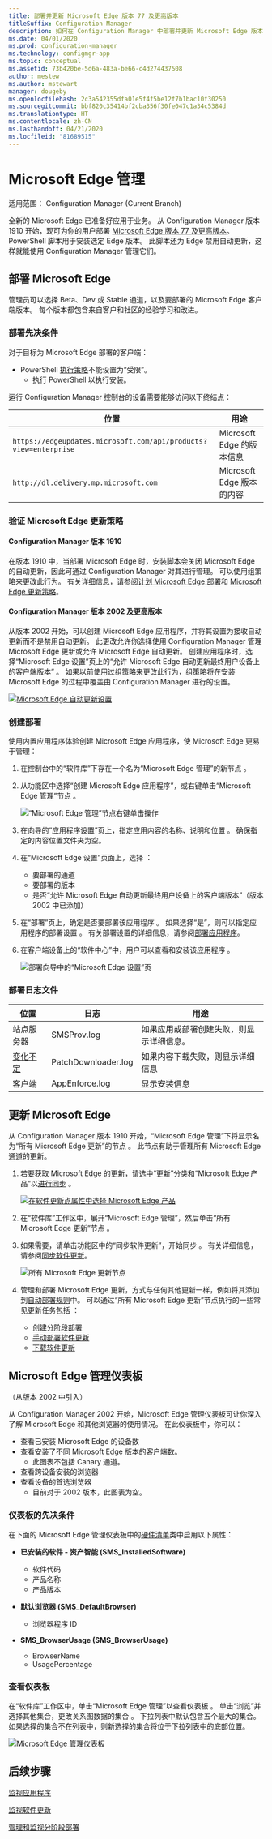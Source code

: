 ```yaml
---
title: 部署并更新 Microsoft Edge 版本 77 及更高版本
titleSuffix: Configuration Manager
description: 如何在 Configuration Manager 中部署并更新 Microsoft Edge 版本 77 及更高版本
ms.date: 04/01/2020
ms.prod: configuration-manager
ms.technology: configmgr-app
ms.topic: conceptual
ms.assetid: 73b420be-5d6a-483a-be66-c4d274437508
author: mestew
ms.author: mstewart
manager: dougeby
ms.openlocfilehash: 2c3a542355dfa01e5f4f5be12f7b1bac10f30250
ms.sourcegitcommit: bbf820c35414bf2cba356f30fe047c1a34c5384d
ms.translationtype: HT
ms.contentlocale: zh-CN
ms.lasthandoff: 04/21/2020
ms.locfileid: "81689515"
---
```

# <a name="microsoft-edge-management"></a>Microsoft Edge 管理

适用范围：  Configuration Manager (Current Branch)

全新的 Microsoft Edge 已准备好应用于业务。 从 Configuration Manager 版本 1910 开始，现可为你的用户部署 [Microsoft Edge 版本 77 及更高版本](https://docs.microsoft.com/deployedge/)。 PowerShell 脚本用于安装选定 Edge 版本。 此脚本还为 Edge 禁用自动更新，这样就能使用 Configuration Manager 管理它们。

## <a name="deploy-microsoft-edge"></a><a name="bkmk_Microsoft_Edge"></a> 部署 Microsoft Edge
<!--4561024-->
管理员可以选择 Beta、Dev 或 Stable 通道，以及要部署的 Microsoft Edge 客户端版本。 每个版本都包含来自客户和社区的经验学习和改进。

### <a name="prerequisites-for-deploying"></a>部署先决条件

对于目标为 Microsoft Edge 部署的客户端：

- PowerShell [执行策略](https://docs.microsoft.com/powershell/module/microsoft.powershell.core/about/about_execution_policies)不能设置为“受限”。
  - 执行 PowerShell 以执行安装。

运行 Configuration Manager 控制台的设备需要能够访问以下终结点：

|位置|用途|
|---|---|
|`https://edgeupdates.microsoft.com/api/products?view=enterprise`|Microsoft Edge 的版本信息|
|`http://dl.delivery.mp.microsoft.com`|Microsoft Edge 版本的内容|

### <a name="verify-microsoft-edge-update-policies"></a><a name="bkmk_autoupdate"></a> 验证 Microsoft Edge 更新策略

#### <a name="configuration-manager-version-1910"></a>Configuration Manager 版本 1910

在版本 1910 中，当部署 Microsoft Edge 时，安装脚本会关闭 Microsoft Edge 的自动更新，因此可通过 Configuration Manager 对其进行管理。 可以使用组策略来更改此行为。 有关详细信息，请参阅[计划 Microsoft Edge 部署](https://docs.microsoft.com/deployedge/deploy-edge-plan-deployment#define-and-configure-policies)和 [Microsoft Edge 更新策略](https://docs.microsoft.com/DeployEdge/microsoft-edge-update-policies)。

#### <a name="configuration-manager-version-2002-and-later"></a>Configuration Manager 版本 2002 及更高版本
<!--4561024-->
从版本 2002 开始，可以创建 Microsoft Edge 应用程序，并将其设置为接收自动更新而不是禁用自动更新。 此更改允许你选择使用 Configuration Manager 管理 Microsoft Edge 更新或允许 Microsoft Edge 自动更新。 创建应用程序时，选择“Microsoft Edge 设置”页上的“允许 Microsoft Edge 自动更新最终用户设备上的客户端版本”   。 如果以前使用过组策略来更改此行为，组策略将在安装 Microsoft Edge 的过程中覆盖由 Configuration Manager 进行的设置。

[![Microsoft Edge 自动更新设置](./media/4561024-autoupdate-edge.png)](./media/4561024-autoupdate-edge.png#lightbox)

### <a name="create-a-deployment"></a>创建部署

使用内置应用程序体验创建 Microsoft Edge 应用程序，使 Microsoft Edge 更易于管理：

1. 在控制台中的“软件库”下存在一个名为“Microsoft Edge 管理”的新节点   。
1. 从功能区中选择“创建 Microsoft Edge 应用程序”，或右键单击“Microsoft Edge 管理”节点   。

   ![“Microsoft Edge 管理”节点右键单击操作](./media/4561024-create-microsoft-edge-application.png)

1. 在向导的“应用程序设置”页上，指定应用内容的名称、说明和位置  。 确保指定的内容位置文件夹为空。
1. 在“Microsoft Edge 设置”页面上，选择  ：
   - 要部署的通道
   - 要部署的版本
   - 是否“允许 Microsoft Edge 自动更新最终用户设备上的客户端版本”（版本 2002 中已添加） 
1. 在“部署”页上，确定是否要部署该应用程序  。 如果选择“是”，则可以指定应用程序的部署设置  。 有关部署设置的详细信息，请参阅[部署应用程序](deploy-applications.md#bkmk_deploy-general)。
1. 在客户端设备上的“软件中心”中，用户可以查看和安装该应用程序  。

   ![部署向导中的“Microsoft Edge 设置”页](./media/4561024-software-center-install-edge.png)

### <a name="log-files-for-deployment"></a>部署日志文件

|位置|日志|用途|
|---|---|---|
| 站点服务器|SMSProv.log|如果应用或部署创建失败，则显示详细信息。|
| [变化不定](../../core/plan-design/hierarchy/log-files.md)|PatchDownloader.log| 如果内容下载失败，则显示详细信息|
| 客户端|  AppEnforce.log|显示安装信息|

## <a name="update-microsoft-edge"></a>更新 Microsoft Edge
<!--4831871-->

从 Configuration Manager 版本 1910 开始，“Microsoft Edge 管理”下将显示名为“所有 Microsoft Edge 更新”的节点   。 此节点有助于管理所有 Microsoft Edge 通道的更新。<!--initial edge updates released Jan 15,2020-->

1. 若要获取 Microsoft Edge 的更新，请选中“更新”分类和“Microsoft Edge 产品”以[进行同步](../../sum/get-started/configure-classifications-and-products.md)   。

   [![在软件更新点属性中选择 Microsoft Edge 产品](./media/4831871-microsoft-edge-product-sup.png)](./media/4831871-microsoft-edge-product-sup.png#lightbox)

1. 在“软件库”工作区中，展开“Microsoft Edge 管理”，然后单击“所有 Microsoft Edge 更新”节点    。

1. 如果需要，请单击功能区中的“同步软件更新”，开始同步  。 有关详细信息，请参阅[同步软件更新](../../sum/get-started/synchronize-software-updates.md)。

   ![所有 Microsoft Edge 更新节点](./media/4831871-all-microsoft-edge-updates.png)

1. 管理和部署 Microsoft Edge 更新，方式与任何其他更新一样，例如将其添加到[自动部署规则](../../sum/deploy-use/automatically-deploy-software-updates.md)中。 可以通过“所有 Microsoft Edge 更新”节点执行的一些常见更新任务包括  ：

   - [创建分阶段部署](../../osd/deploy-use/create-phased-deployment-for-task-sequence.md)
   - [手动部署软件更新](../../sum/deploy-use/manually-deploy-software-updates.md)
   - [下载软件更新](../../sum/deploy-use/download-software-updates.md)

## <a name="microsoft-edge-management-dashboard"></a><a name="bkmk_edge-dash"></a> Microsoft Edge 管理仪表板
<!--3871913-->
（从版本 2002 中引入） 

从 Configuration Manager 2002 开始，Microsoft Edge 管理仪表板可让你深入了解 Microsoft Edge 和其他浏览器的使用情况。 在此仪表板中，你可以：

- 查看已安装 Microsoft Edge 的设备数
- 查看安装了不同 Microsoft Edge 版本的客户端数。
   - 此图表不包括 Canary 通道。
- 查看跨设备安装的浏览器
- 查看设备的首选浏览器 <!--5907383-->
   - 目前对于 2002 版本，此图表为空。

### <a name="prerequisites-for-the-dashboard"></a>仪表板的先决条件

在下面的 Microsoft Edge 管理仪表板中的[硬件清单](../../core/clients/manage/inventory/extend-hardware-inventory.md)类中启用以下属性：

- **已安装的软件 - 资产智能 (SMS_InstalledSoftware)**
   - 软件代码
   - 产品名称
   - 产品版本

- **默认浏览器 (SMS_DefaultBrowser)**
   - 浏览器程序 ID

- **SMS_BrowserUsage (SMS_BrowserUsage)**
   - BrowserName
   - UsagePercentage

### <a name="view-the-dashboard"></a>查看仪表板

在“软件库”工作区中，单击“Microsoft Edge 管理”以查看仪表板   。 单击“浏览”并选择其他集合，更改关系图数据的集合  。 下拉列表中默认包含五个最大的集合。 如果选择的集合不在列表中，则新选择的集合将位于下拉列表中的底部位置。

[![Microsoft Edge 管理仪表板](./media/3871913-microsoft-edge-dashboard.png)](./media/3871913-microsoft-edge-dashboard.png#lightbox)

## <a name="next-steps"></a>后续步骤

[监视应用程序](monitor-applications-from-the-console.md)

[监视软件更新](../../sum/deploy-use/monitor-software-updates.md)

[管理和监视分阶段部署](../../osd/deploy-use/manage-monitor-phased-deployments.md)

